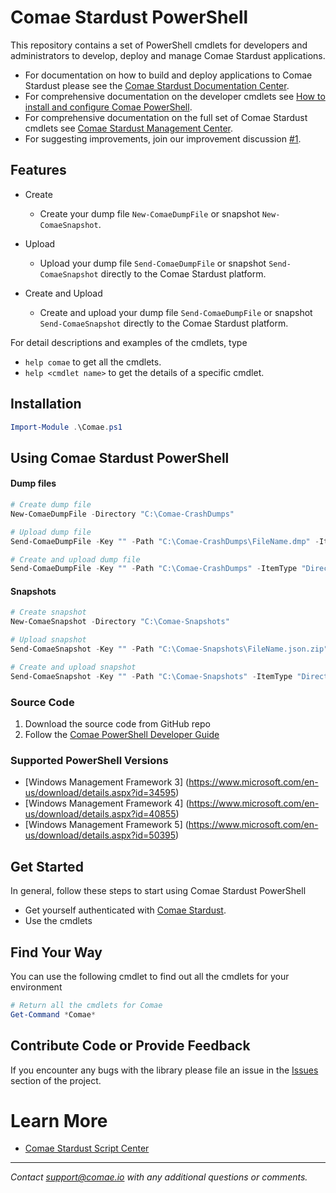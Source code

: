 # Comae Stardust PowerShell

This repository contains a set of PowerShell cmdlets for developers and administrators to develop, deploy and manage Comae Stardust applications.

* For documentation on how to build and deploy applications to Comae Stardust please see the [Comae Stardust Documentation Center](https://blog.comae.io/documentation/).
* For comprehensive documentation on the developer cmdlets see [How to install and configure Comae PowerShell](https://blog.comae.io/install-configure-powershell/).
* For comprehensive documentation on the full set of Comae Stardust cmdlets see [Comae Stardust Management Center](https://blog.comae.io).
* For suggesting improvements, join our improvement discussion [#1](https://github.com/comaeio/Stardust-PowerShell/issues/1).

## Features

* Create
  * Create your dump file `New-ComaeDumpFile` or snapshot `New-ComaeSnapshot`.

* Upload
  * Upload your dump file `Send-ComaeDumpFile` or snapshot `Send-ComaeSnapshot` directly to the Comae Stardust platform.

* Create and Upload
  * Create and upload your dump file `Send-ComaeDumpFile` or snapshot `Send-ComaeSnapshot` directly to the Comae Stardust platform.

For detail descriptions and examples of the cmdlets, type
* ```help comae``` to get all the cmdlets.
* ```help <cmdlet name>``` to get the details of a specific cmdlet.

## Installation

```powershell
Import-Module .\Comae.ps1
```

## Using Comae Stardust PowerShell

#### Dump files

```powershell
# Create dump file
New-ComaeDumpFile -Directory "C:\Comae-CrashDumps"

# Upload dump file
Send-ComaeDumpFile -Key "" -Path "C:\Comae-CrashDumps\FileName.dmp" -ItemType "File"

# Create and upload dump file
Send-ComaeDumpFile -Key "" -Path "C:\Comae-CrashDumps" -ItemType "Directory"
```

#### Snapshots

```powershell
# Create snapshot
New-ComaeSnapshot -Directory "C:\Comae-Snapshots"

# Upload snapshot
Send-ComaeSnapshot -Key "" -Path "C:\Comae-Snapshots\FileName.json.zip" -ItemType "File"

# Create and upload snapshot
Send-ComaeSnapshot -Key "" -Path "C:\Comae-Snapshots" -ItemType "Directory"
```

### Source Code

1. Download the source code from GitHub repo
2. Follow the [Comae PowerShell Developer Guide](https://github.com/comaeio/Stardust-PowerShell/wiki/Stardust-Powershell-Developer-Guide)

### Supported PowerShell Versions

* [Windows Management Framework 3] (https://www.microsoft.com/en-us/download/details.aspx?id=34595)
* [Windows Management Framework 4] (https://www.microsoft.com/en-us/download/details.aspx?id=40855)
* [Windows Management Framework 5] (https://www.microsoft.com/en-us/download/details.aspx?id=50395)

## Get Started

In general, follow these steps to start using Comae Stardust PowerShell

* Get yourself authenticated with [Comae Stardust](https://my.comae.io).
* Use the cmdlets

## Find Your Way


You can use the following cmdlet to find out all the cmdlets for your environment

```powershell
# Return all the cmdlets for Comae
Get-Command *Comae*
```

## Contribute Code or Provide Feedback

If you encounter any bugs with the library please file an issue in the [Issues](https://github.com/comaeio/Stardust-PowerShell/issues) section of the project.

# Learn More

* [Comae Stardust Script Center](https://blog.comae.io/stardust)

---
_Contact [support@comae.io](mailto:support@comae.io) with any additional questions or comments._

